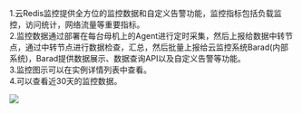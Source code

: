 1.云Redis监控提供全方位的监控数据和自定义告警功能，监控指标包括负载监控，访问统计，网络流量等重要指标。  
2.监控数据通过部署在每台母机上的Agent进行定时采集，然后上报给数据中转节点，通过中转节点进行数据检查，汇总，然后批量上报给云监控系统Barad(内部系统)，Barad提供数据展示、数据查询API以及自定义告警等功能。  
3.监控图示可以在实例详情列表中查看。  
4.可以查看近30天的监控数据。

![](http://imgcache.tcecqpoc.fsphere.cn/image/mc.qcloudimg.com/static/img/e0358d6e1129f397c434b5c635565ed3/jiankong.png)